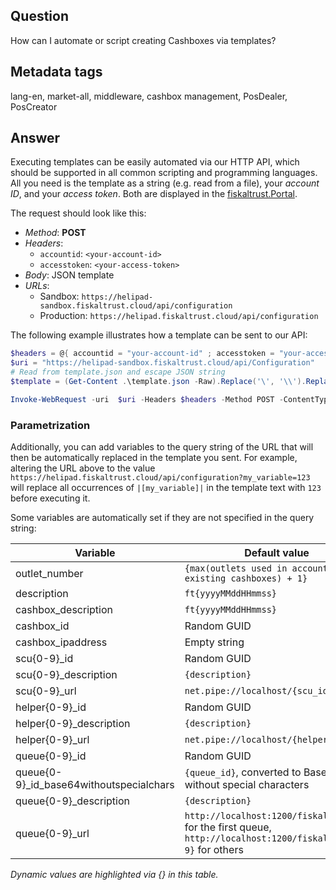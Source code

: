 ## Question
How can I automate or script creating Cashboxes via templates?

## Metadata tags
lang-en, market-all, middleware, cashbox management, PosDealer, PosCreator

## Answer
Executing templates can be easily automated via our HTTP API, which should be supported in all common scripting and programming languages. All you need is the template as a string (e.g. read from a file), your _account ID_, and your _access token_. Both are displayed in the [fiskaltrust.Portal](https://portal.fiskaltrust.de/AccountProfile). 

The request should look like this:
- _Method_: **POST**
- _Headers_: 
  - `accountid`: `<your-account-id>`
  - `accesstoken`: `<your-access-token>`
- _Body_: JSON template
- _URLs_: 
  - Sandbox: `https://helipad-sandbox.fiskaltrust.cloud/api/configuration`
  - Production: `https://helipad.fiskaltrust.cloud/api/configuration`

The following example illustrates how a template can be sent to our API:

```powershell
$headers = @{ accountid = "your-account-id" ; accesstoken = "your-access-token" }
$uri = "https://helipad-sandbox.fiskaltrust.cloud/api/Configuration"
# Read from template.json and escape JSON string
$template = (Get-Content .\template.json -Raw).Replace('\', '\\').Replace('"', '\"')

Invoke-WebRequest -uri  $uri -Headers $headers -Method POST -ContentType "application/json" -Body "`"$template`""
```

### Parametrization
Additionally, you can add variables to the query string of the URL that will then be automatically replaced in the template you sent. For example, altering the URL above to the value `https://helipad.fiskaltrust.cloud/api/configuration?my_variable=123` will replace all occurrences of `|[my_variable]|` in the template text with `123` before executing it.

Some variables are automatically set if they are not specified in the query string:

| Variable      | Default value  |
| ------------- |-------------| 
| outlet_number | `{max(outlets used in account's existing cashboxes) + 1}`     |
| description      | `ft{yyyyMMddHHmmss}` |
| cashbox_description      | `ft{yyyyMMddHHmmss}` |
| cashbox_id     | Random GUID      |
| cashbox_ipaddress | Empty string      |
| scu{0-9}_id | Random GUID     |
| scu{0-9}_description | `{description}`      |
| scu{0-9}_url | `net.pipe://localhost/{scu_id}`      |
| helper{0-9}_id | Random GUID     |
| helper{0-9}_description | `{description}`      |
| helper{0-9}_url | `net.pipe://localhost/{helper_id}`      |
| queue{0-9}_id | Random GUID     |
| queue{0-9}_id_base64withoutspecialchars | `{queue_id}`, converted to Base64 without special characters    |
| queue{0-9}_description | `{description}`      |
| queue{0-9}_url | `http://localhost:1200/fiskaltrust` for the first queue, `http://localhost:1200/fiskaltrust{1-9}` for others      |

_Dynamic values are highlighted via {} in this table._
